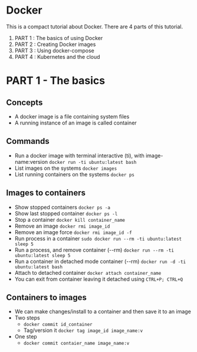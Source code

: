 # Docker

This is a compact tutorial about Docker. There are 4 parts of this tutorial.

1. PART 1 : The basics of using Docker
2. PART 2 : Creating Docker images
3. PART 3 : Using docker-compose
4. PART 4 : Kubernetes and the cloud

# PART 1 - The basics

## Concepts

- A docker image is a file containing system files
- A running instance of an image is called container

## Commands

- Run a docker image with terminal interactive (ti), with image-name:version `docker run -ti ubuntu:latest bash`
- List images on the systems `docker images`
- List running containers on the systems `docker ps`

## Images to containers

- Show stopped containers `docker ps -a`
- Show last stopped container `docker ps -l`
- Stop a container `docker kill container_name`
- Remove an image `docker rmi image_id`
- Remove an image force `docker rmi image_id -f`
- Run process in a container `sudo docker run --rm -ti ubuntu:latest sleep 5`
- Run a process, and remove container (--rm) `docker run --rm -ti ubuntu:latest sleep 5`
- Run a container in detached mode container (--rm) `docker run -d -ti ubuntu:latest bash`
- Attach to detached container `docker attach container_name`
- You can exit from container leaving it detached using `CTRL+P; CTRL+Q`

## Containers to images

- We can make changes/install to a container and then save it to an image
- Two steps
  - `docker commit id_container`
  - Tag/version it `docker tag image_id image_name:v`
- One step
  - `docker commit contaier_name image_name:v`
